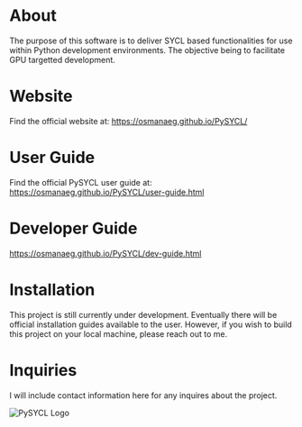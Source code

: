 # About
The purpose of this software is to deliver SYCL based functionalities for use within Python development environments. The objective being to facilitate GPU targetted development.

# Website
Find the official website at:
https://osmanaeg.github.io/PySYCL/

# User Guide
Find the official PySYCL user guide at:
https://osmanaeg.github.io/PySYCL/user-guide.html

# Developer Guide
https://osmanaeg.github.io/PySYCL/dev-guide.html

# Installation
This project is still currently under development. Eventually there will be official installation guides available to the user. However, if you wish to build this project on your local machine, please reach out to me.

# Inquiries
I will include contact information here for any inquires about the project.

![PySYCL Logo](https://github.com/OsmanAEG/PySYCL/assets/79581083/572d2cb7-39c6-475b-9209-323f417caaf4)

